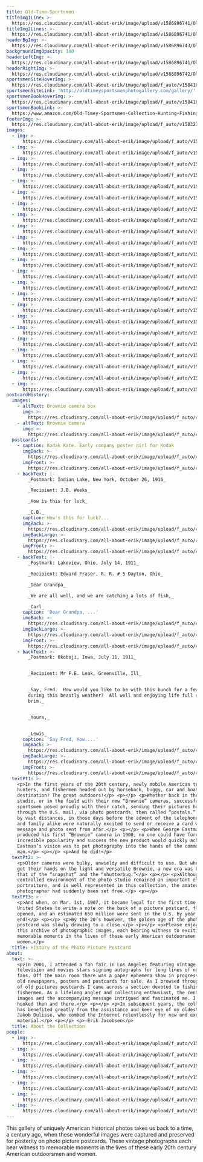 ```yaml
---
title: Old-Time Sportsmen
titleImg1Line: >-
  https://res.cloudinary.com/all-about-erik/image/upload/v1586896741/Old%20Time%20Sportsmen%20%28Common%29/title-old-time-sportsmen-black-1line_vxphwj.png
titleImg2Lines: >-
  https://res.cloudinary.com/all-about-erik/image/upload/v1586896741/Old%20Time%20Sportsmen%20%28Common%29/title-old-time-sportsmen-black-2lines_em3dwd.png
headerBgImg: >-
  https://res.cloudinary.com/all-about-erik/image/upload/v1586896743/Old%20Time%20Sportsmen%20%28Common%29/banner-old-time-sportsmen_fql1sy.png
backgroundImgOpacity: 100
headerLeftImg: >-
  https://res.cloudinary.com/all-about-erik/image/upload/v1586896741/Old%20Time%20Sportsmen%20%28Common%29/hunter_ta5375.png
headerRightImg: >-
  https://res.cloudinary.com/all-about-erik/image/upload/v1586896742/Old%20Time%20Sportsmen%20%28Common%29/ducks_irayst.png
sportsmenSiteHoverImg: >-
  https://res.cloudinary.com/all-about-erik/image/upload/f_auto/v1584183192/Collections/06%20Old-Time%20Sportsmen/flyline_ckmhvu.png
sportsmenSiteLink: 'http://oldtimeysportsmenphotogallery.com/gallery/'
sportsmenBookHoverImg: >-
  https://res.cloudinary.com/all-about-erik/image/upload/f_auto/v1584183232/Collections/06%20Old-Time%20Sportsmen/old-log-cabin_kaeizd.png
sportsmenBookLink: >-
  https://www.amazon.com/Old-Timey-Sportsmen-Collection-Hunting-Fishing-ebook/dp/B07DH1WN4H/
footerImg: >-
  https://res.cloudinary.com/all-about-erik/image/upload/f_auto/v1583278416/Collections/OldTimeSportsmen_collection_footer_av7yua.jpg
images:
  - img: >-
      https://res.cloudinary.com/all-about-erik/image/upload/f_auto/v1582073037/Collections/06%20Old-Time%20Sportsmen/01-002_dp0pa8.jpg
  - img: >-
      https://res.cloudinary.com/all-about-erik/image/upload/f_auto/v1582073037/Collections/06%20Old-Time%20Sportsmen/02-025_j9fhi3.jpg
  - img: >-
      https://res.cloudinary.com/all-about-erik/image/upload/f_auto/v1582073038/Collections/06%20Old-Time%20Sportsmen/03-431_s0mvbd.jpg
  - img: >-
      https://res.cloudinary.com/all-about-erik/image/upload/f_auto/v1582073045/Collections/06%20Old-Time%20Sportsmen/04-1153_flq4hv.jpg
  - img: >-
      https://res.cloudinary.com/all-about-erik/image/upload/f_auto/v1582073038/Collections/06%20Old-Time%20Sportsmen/05-1412_ohp9lr.jpg
  - img: >-
      https://res.cloudinary.com/all-about-erik/image/upload/f_auto/v1582073037/Collections/06%20Old-Time%20Sportsmen/06-764_fbloex.jpg
  - img: >-
      https://res.cloudinary.com/all-about-erik/image/upload/f_auto/v1582073040/Collections/06%20Old-Time%20Sportsmen/07-340_gvyflg.jpg
  - img: >-
      https://res.cloudinary.com/all-about-erik/image/upload/f_auto/v1582073040/Collections/06%20Old-Time%20Sportsmen/08-5452_pvoojz.jpg
  - img: >-
      https://res.cloudinary.com/all-about-erik/image/upload/f_auto/v1582073038/Collections/06%20Old-Time%20Sportsmen/09-189-2_ucvpnu.jpg
  - img: >-
      https://res.cloudinary.com/all-about-erik/image/upload/f_auto/v1582073040/Collections/06%20Old-Time%20Sportsmen/10-183_kmntcp.jpg
  - img: >-
      https://res.cloudinary.com/all-about-erik/image/upload/f_auto/v1582073042/Collections/06%20Old-Time%20Sportsmen/11-058_d7l7a6.jpg
  - img: >-
      https://res.cloudinary.com/all-about-erik/image/upload/f_auto/v1582073041/Collections/06%20Old-Time%20Sportsmen/12-470_zpyzsv.jpg
  - img: >-
      https://res.cloudinary.com/all-about-erik/image/upload/f_auto/v1582073043/Collections/06%20Old-Time%20Sportsmen/13-889_e2twg3.jpg
  - img: >-
      https://res.cloudinary.com/all-about-erik/image/upload/f_auto/v1582073042/Collections/06%20Old-Time%20Sportsmen/14-925_w6xntg.jpg
  - img: >-
      https://res.cloudinary.com/all-about-erik/image/upload/f_auto/v1582073042/Collections/06%20Old-Time%20Sportsmen/15-604_nfsrqu.jpg
  - img: >-
      https://res.cloudinary.com/all-about-erik/image/upload/f_auto/v1582073044/Collections/06%20Old-Time%20Sportsmen/16-1413_wsycu2.jpg
  - img: >-
      https://res.cloudinary.com/all-about-erik/image/upload/f_auto/v1582073044/Collections/06%20Old-Time%20Sportsmen/17-300_fsrntb.jpg
  - img: >-
      https://res.cloudinary.com/all-about-erik/image/upload/f_auto/v1582073044/Collections/06%20Old-Time%20Sportsmen/18-702_ubvega.jpg
  - img: >-
      https://res.cloudinary.com/all-about-erik/image/upload/f_auto/v1582073045/Collections/06%20Old-Time%20Sportsmen/19-573_iznem7.jpg
  - img: >-
      https://res.cloudinary.com/all-about-erik/image/upload/f_auto/v1582073045/Collections/06%20Old-Time%20Sportsmen/20-276_d9fbkj.jpg
  - img: >-
      https://res.cloudinary.com/all-about-erik/image/upload/f_auto/v1582073046/Collections/06%20Old-Time%20Sportsmen/21-027_24x16_bdmaty.jpg
  - img: >-
      https://res.cloudinary.com/all-about-erik/image/upload/f_auto/v1582073213/Collections/06%20Old-Time%20Sportsmen/22-996_tljsts.jpg
  - img: >-
      https://res.cloudinary.com/all-about-erik/image/upload/f_auto/v1582073212/Collections/06%20Old-Time%20Sportsmen/23-653_xsqemq.jpg
postcardHistory:
  images:
    - altText: Brownie camera box
      img: >-
        https://res.cloudinary.com/all-about-erik/image/upload/f_auto/v1583082619/Collections/06%20Old-Time%20Sportsmen/browniebox_apabx5.png
    - altText: Brownie camera
      img: >-
        https://res.cloudinary.com/all-about-erik/image/upload/f_auto/v1583082619/Collections/06%20Old-Time%20Sportsmen/browniecamera_iji3vd.png
  postcards:
    - caption: Kodak Kate. Early company poster girl for Kodak
      imgBack: >-
        https://res.cloudinary.com/all-about-erik/image/upload/f_auto/v1583083148/Collections/06%20Old-Time%20Sportsmen/postcards/postcard01-kate1017-back_xgx6st.jpg
      imgFront: >-
        https://res.cloudinary.com/all-about-erik/image/upload/f_auto/v1583083148/Collections/06%20Old-Time%20Sportsmen/postcards/postcard01-kate1017-front_tbtupk.jpg
    - backText: |-
        _Postmark: Indian Lake, New York, October 26, 1916_

        _Recipient: J.B. Weeks_

        _How is this for luck_

        _C.B._
      caption: How's this for luck?...
      imgBack: >-
        https://res.cloudinary.com/all-about-erik/image/upload/f_auto/v1583083148/Collections/06%20Old-Time%20Sportsmen/postcards/postcard02-luck1466-back_beyhgn.jpg
      imgBackLarge: >-
        https://res.cloudinary.com/all-about-erik/image/upload/f_auto/v1584476400/Collections/06%20Old-Time%20Sportsmen/postcards/postcard02-luck1466-back-large_b0joc7.jpg
      imgFront: >-
        https://res.cloudinary.com/all-about-erik/image/upload/f_auto/v1583083148/Collections/06%20Old-Time%20Sportsmen/postcards/postcard02-luck1466-front_ljlw4w.jpg
    - backText: |-
        _Postmark: Lakeview, Ohio, July 14, 1911_

        _Recipient: Edward Fraser, R. R. # 5 Dayton, Ohio_

        _Dear Grandpa_

        _We are all well, and we are catching a lots of fish,_

        _Carl_
      caption: 'Dear Grandpa, ...'
      imgBack: >-
        https://res.cloudinary.com/all-about-erik/image/upload/f_auto/v1583083148/Collections/06%20Old-Time%20Sportsmen/postcards/postcard03-grandpa027-back_qpccou.jpg
      imgBackLarge: >-
        https://res.cloudinary.com/all-about-erik/image/upload/f_auto/v1584476400/Collections/06%20Old-Time%20Sportsmen/postcards/postcard03-grandpa027-back-large_sanegs.jpg
      imgFront: >-
        https://res.cloudinary.com/all-about-erik/image/upload/f_auto/v1583083148/Collections/06%20Old-Time%20Sportsmen/postcards/postcard03-grandpa027-front_douxhz.jpg
    - backText: >-
        _Postmark: Okoboji, Iowa, July 11, 1911_


        _Recipient: Mr F.E. Leak, Greenville, Ill_


        _Say, Fred.  How would you like to be with this bunch for a few days
        during this beastly weather?  All well and enjoying life full up to the
        brim._


        _Yours,_


        _Lewis_
      caption: 'Say Fred, How....'
      imgBack: >-
        https://res.cloudinary.com/all-about-erik/image/upload/f_auto/v1583083149/Collections/06%20Old-Time%20Sportsmen/postcards/postcard04-fred648-back_y3wrvs.jpg
      imgBackLarge: >-
        https://res.cloudinary.com/all-about-erik/image/upload/f_auto/v1584476400/Collections/06%20Old-Time%20Sportsmen/postcards/postcard04-fred648-back-large_ccoo97.jpg
      imgFront: >-
        https://res.cloudinary.com/all-about-erik/image/upload/f_auto/v1583083149/Collections/06%20Old-Time%20Sportsmen/postcards/postcard04-fred648-front_xkzrlh.jpg
  textPt1: >-
    <p>In the first years of the 20th century, newly mobile American travellers,
    hunters, and fishermen headed out by horseback, buggy, car and boat. Their
    destination? The great outdoors!</p> <p></p> <p>Whether back in the photo
    studio, or in the field with their new “Brownie” cameras, successful
    sportsmen posed proudly with their catch, sending their pictures home
    through the U.S. mail, via photo postcards, then called “postals.” Separated
    by vast distances, in those days before the advent of the telephone, friends
    and family alike were naturally excited to send or receive a card with a
    message and photo sent from afar.</p> <p></p> <p>When George Eastman
    produced his first “Brownie” camera in 1900, no one could have foreseen the
    incredible popularity and success the new product would quickly achieve!
    Eastman’s vision was to put photography into the hands of the common
    man.</p> <p></p> <p>And he did!</p>
  textPt2: >-
    <p>Older cameras were bulky, unwieldy and difficult to use. But when people
    got their hands on the light and versatile Brownie, a new era was born -
    that of the “snapshot” and the “shutterbug.”</p> <p></p> <p>Although the
    controlled environment of the photo studio remained an important element in
    portraiture, and is well represented in this collection, the amateur
    photographer had suddenly been set free.</p> <p></p>    
  textPt3: >-
    <p>And when, on Mar. 1st, 1907, it became legal for the first time in the
    United States to write a note on the back of a picture postcard, floodgates
    opened, and an estimated 650 million were sent in the U.S. by year's
    end!</p> <p></p> <p>By the 20’s however, the golden age of the photo
    postcard was slowly drawing to a close.</p> <p></p> <p>Please enjoy browsing
    this archive of photographic images, each bearing witness to exciting and
    memorable moments in the lives of these early American outdoorsmen and
    women.</p>
  title: History of the Photo Picture Postcard
about:
  text: >-
    <p>In 2001, I attended a fan fair in Los Angeles featuring vintage
    television and movies stars signing autographs for long lines of nostalgic
    fans. Off the main room there was a paper ephemera show in progress, with
    old newspapers, posters and postcards for sale. As I browsed through a box
    of old pictures postcards I came across a section devoted to fishing and
    fishermen. As a lifelong angler and collecting enthusiast, the century old
    images and the accompanying message intrigued and fascinated me. I was
    hooked then and there.</p> <p></p> <p>In subsequent years, the collection
    has benefited greatly from the assistance and keen eye of my oldest son
    Jakob Dulisse, who combed the Internet relentlessly for new and exciting
    material.</p> <p></p> <p>-Erik Jacobsen</p>
  title: About the Collection
people:
  - img: >-
      https://res.cloudinary.com/all-about-erik/image/upload/f_auto/v1584468461/Collections/06%20Old-Time%20Sportsmen/people/01_172_en54qz.png
  - img: >-
      https://res.cloudinary.com/all-about-erik/image/upload/f_auto/v1584468462/Collections/06%20Old-Time%20Sportsmen/people/02_377_ede427.png
  - img: >-
      https://res.cloudinary.com/all-about-erik/image/upload/f_auto/v1584468461/Collections/06%20Old-Time%20Sportsmen/people/03_692_tn81ti.png
  - img: >-
      https://res.cloudinary.com/all-about-erik/image/upload/f_auto/v1584468461/Collections/06%20Old-Time%20Sportsmen/people/04_995_lzbv24.png
  - img: >-
      https://res.cloudinary.com/all-about-erik/image/upload/f_auto/v1584468462/Collections/06%20Old-Time%20Sportsmen/people/05_1054_xnav5t.png
  - img: >-
      https://res.cloudinary.com/all-about-erik/image/upload/f_auto/v1584468462/Collections/06%20Old-Time%20Sportsmen/people/06_1056_iaq4ez.png
  - img: >-
      https://res.cloudinary.com/all-about-erik/image/upload/f_auto/v1584468462/Collections/06%20Old-Time%20Sportsmen/people/07_ras768_qf7jel.png
---
```

This gallery of uniquely American historical photos takes us back to a time, a century ago, when these wonderful images were captured and preserved for posterity on photo picture postcards. These vintage photographs each bear witness to memorable moments in the lives of these early 20th century American outdoorsmen and women.
